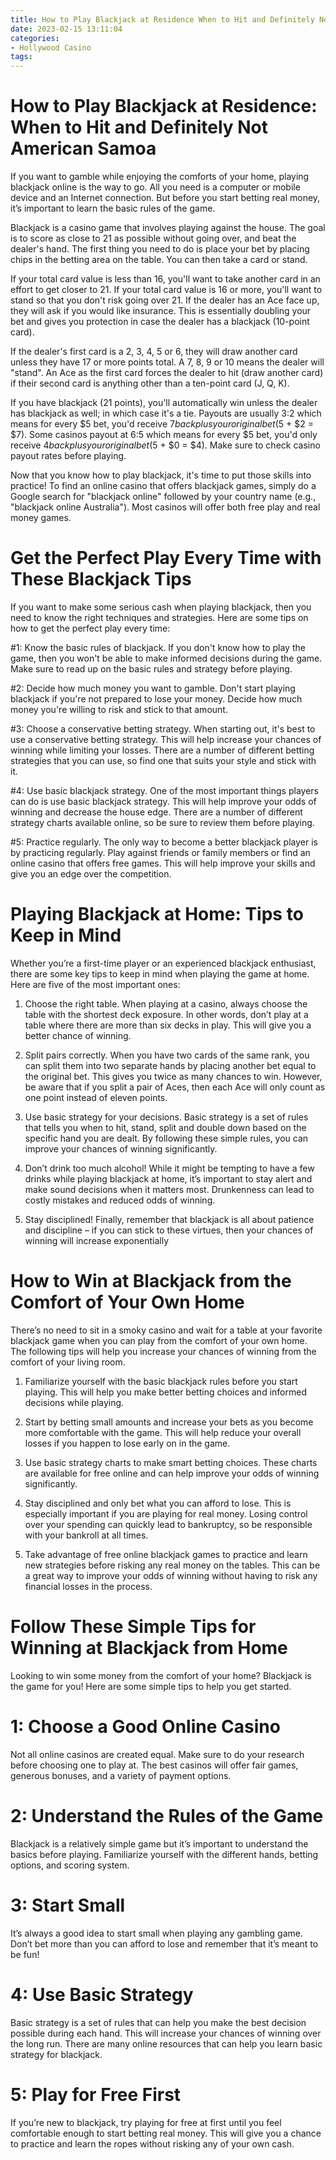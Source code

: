 ```yaml
---
title: How to Play Blackjack at Residence When to Hit and Definitely Not American Samoa
date: 2023-02-15 13:11:04
categories:
- Hollywood Casino
tags:
---
```



#  How to Play Blackjack at Residence: When to Hit and Definitely Not American Samoa

If you want to gamble while enjoying the comforts of your home, playing blackjack online is the way to go. All you need is a computer or mobile device and an Internet connection. But before you start betting real money, it’s important to learn the basic rules of the game.

Blackjack is a casino game that involves playing against the house. The goal is to score as close to 21 as possible without going over, and beat the dealer's hand. The first thing you need to do is place your bet by placing chips in the betting area on the table. You can then take a card or stand.

If your total card value is less than 16, you'll want to take another card in an effort to get closer to 21. If your total card value is 16 or more, you'll want to stand so that you don't risk going over 21. If the dealer has an Ace face up, they will ask if you would like insurance. This is essentially doubling your bet and gives you protection in case the dealer has a blackjack (10-point card).

If the dealer's first card is a 2, 3, 4, 5 or 6, they will draw another card unless they have 17 or more points total. A 7, 8, 9 or 10 means the dealer will "stand". An Ace as the first card forces the dealer to hit (draw another card) if their second card is anything other than a ten-point card (J, Q, K).

If you have blackjack (21 points), you'll automatically win unless the dealer has blackjack as well; in which case it's a tie. Payouts are usually 3:2 which means for every $5 bet, you'd receive $7 back plus your original bet ($5 + $2 = $7). Some casinos payout at 6:5 which means for every $5 bet, you'd only receive $4 back plus your original bet ($5 + $0 = $4). Make sure to check casino payout rates before playing.

Now that you know how to play blackjack, it's time to put those skills into practice! To find an online casino that offers blackjack games, simply do a Google search for "blackjack online" followed by your country name (e.g., "blackjack online Australia"). Most casinos will offer both free play and real money games.

#  Get the Perfect Play Every Time with These Blackjack Tips 

If you want to make some serious cash when playing blackjack, then you need to know the right techniques and strategies. Here are some tips on how to get the perfect play every time:

#1: Know the basic rules of blackjack. If you don't know how to play the game, then you won't be able to make informed decisions during the game. Make sure to read up on the basic rules and strategy before playing.

#2: Decide how much money you want to gamble. Don't start playing blackjack if you're not prepared to lose your money. Decide how much money you're willing to risk and stick to that amount.

#3: Choose a conservative betting strategy. When starting out, it's best to use a conservative betting strategy. This will help increase your chances of winning while limiting your losses. There are a number of different betting strategies that you can use, so find one that suits your style and stick with it.

#4: Use basic blackjack strategy. One of the most important things players can do is use basic blackjack strategy. This will help improve your odds of winning and decrease the house edge. There are a number of different strategy charts available online, so be sure to review them before playing.

#5: Practice regularly. The only way to become a better blackjack player is by practicing regularly. Play against friends or family members or find an online casino that offers free games. This will help improve your skills and give you an edge over the competition.

#  Playing Blackjack at Home: Tips to Keep in Mind 

Whether you’re a first-time player or an experienced blackjack enthusiast, there are some key tips to keep in mind when playing the game at home. Here are five of the most important ones:

1. Choose the right table. When playing at a casino, always choose the table with the shortest deck exposure. In other words, don’t play at a table where there are more than six decks in play. This will give you a better chance of winning.

2. Split pairs correctly. When you have two cards of the same rank, you can split them into two separate hands by placing another bet equal to the original bet. This gives you twice as many chances to win. However, be aware that if you split a pair of Aces, then each Ace will only count as one point instead of eleven points.

3. Use basic strategy for your decisions. Basic strategy is a set of rules that tells you when to hit, stand, split and double down based on the specific hand you are dealt. By following these simple rules, you can improve your chances of winning significantly.

4. Don’t drink too much alcohol! While it might be tempting to have a few drinks while playing blackjack at home, it’s important to stay alert and make sound decisions when it matters most. Drunkenness can lead to costly mistakes and reduced odds of winning.

5. Stay disciplined! Finally, remember that blackjack is all about patience and discipline – if you can stick to these virtues, then your chances of winning will increase exponentially

#  How to Win at Blackjack from the Comfort of Your Own Home 

There’s no need to sit in a smoky casino and wait for a table at your favorite blackjack game when you can play from the comfort of your own home. The following tips will help you increase your chances of winning from the comfort of your living room.

1. Familiarize yourself with the basic blackjack rules before you start playing. This will help you make better betting choices and informed decisions while playing.

2. Start by betting small amounts and increase your bets as you become more comfortable with the game. This will help reduce your overall losses if you happen to lose early on in the game.

3. Use basic strategy charts to make smart betting choices. These charts are available for free online and can help improve your odds of winning significantly.

4. Stay disciplined and only bet what you can afford to lose. This is especially important if you are playing for real money. Losing control over your spending can quickly lead to bankruptcy, so be responsible with your bankroll at all times.

5. Take advantage of free online blackjack games to practice and learn new strategies before risking any real money on the tables. This can be a great way to improve your odds of winning without having to risk any financial losses in the process.

#  Follow These Simple Tips for Winning at Blackjack from Home

Looking to win some money from the comfort of your home? Blackjack is the game for you! Here are some simple tips to help you get started.

# 1: Choose a Good Online Casino

Not all online casinos are created equal. Make sure to do your research before choosing one to play at. The best casinos will offer fair games, generous bonuses, and a variety of payment options.

# 2: Understand the Rules of the Game

Blackjack is a relatively simple game but it’s important to understand the basics before playing. Familiarize yourself with the different hands, betting options, and scoring system.

# 3: Start Small

It’s always a good idea to start small when playing any gambling game. Don’t bet more than you can afford to lose and remember that it’s meant to be fun!

# 4: Use Basic Strategy

Basic strategy is a set of rules that can help you make the best decision possible during each hand. This will increase your chances of winning over the long run. There are many online resources that can help you learn basic strategy for blackjack.

# 5: Play for Free First

If you’re new to blackjack, try playing for free at first until you feel comfortable enough to start betting real money. This will give you a chance to practice and learn the ropes without risking any of your own cash.